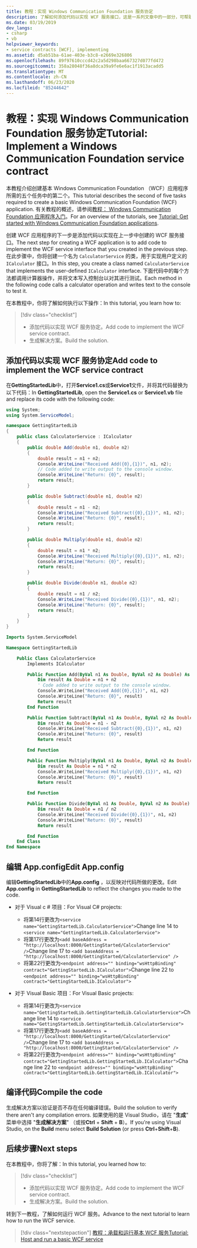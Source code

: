 ```yaml
---
title: 教程：实现 Windows Communication Foundation 服务协定
description: 了解如何添加代码以实现 WCF 服务接口，这是一系列文章中的一部分，可帮助你开始创建 WCF 应用程序。
ms.date: 03/19/2019
dev_langs:
- csharp
- vb
helpviewer_keywords:
- service contracts [WCF], implementing
ms.assetid: d5ab51ba-61ae-403e-b3c8-e2669e326806
ms.openlocfilehash: 89f97610cccd42c2a5d298baa667327d077fd472
ms.sourcegitcommit: 358a28048f36a8dca39a9fe6e6ac1f1913acadd5
ms.translationtype: MT
ms.contentlocale: zh-CN
ms.lasthandoff: 06/23/2020
ms.locfileid: "85244642"
---
```

# <a name="tutorial-implement-a-windows-communication-foundation-service-contract"></a><span data-ttu-id="c2eb4-103">教程：实现 Windows Communication Foundation 服务协定</span><span class="sxs-lookup"><span data-stu-id="c2eb4-103">Tutorial: Implement a Windows Communication Foundation service contract</span></span>

<span data-ttu-id="c2eb4-104">本教程介绍创建基本 Windows Communication Foundation （WCF）应用程序所需的五个任务中的第二个。</span><span class="sxs-lookup"><span data-stu-id="c2eb4-104">This tutorial describes the second of five tasks required to create a basic Windows Communication Foundation (WCF) application.</span></span> <span data-ttu-id="c2eb4-105">有关教程的概述，请参阅[教程： Windows Communication Foundation 应用程序入门](getting-started-tutorial.md)。</span><span class="sxs-lookup"><span data-stu-id="c2eb4-105">For an overview of the tutorials, see [Tutorial: Get started with Windows Communication Foundation applications](getting-started-tutorial.md).</span></span>

<span data-ttu-id="c2eb4-106">创建 WCF 应用程序的下一步是添加代码以实现在上一步中创建的 WCF 服务接口。</span><span class="sxs-lookup"><span data-stu-id="c2eb4-106">The next step for creating a WCF application is to add code to implement the WCF service interface that you created in the previous step.</span></span> <span data-ttu-id="c2eb4-107">在此步骤中，你将创建一个名为 `CalculatorService` 的类，用于实现用户定义的 `ICalculator` 接口。</span><span class="sxs-lookup"><span data-stu-id="c2eb4-107">In this step, you create a class named `CalculatorService` that implements the user-defined `ICalculator` interface.</span></span> <span data-ttu-id="c2eb4-108">下面代码中的每个方法都调用计算器操作，并将文本写入控制台以对其进行测试。</span><span class="sxs-lookup"><span data-stu-id="c2eb4-108">Each method in the following code calls a calculator operation and writes text to the console to test it.</span></span>

<span data-ttu-id="c2eb4-109">在本教程中，你将了解如何执行以下操作：</span><span class="sxs-lookup"><span data-stu-id="c2eb4-109">In this tutorial, you learn how to:</span></span>
> [!div class="checklist"]
>
> - <span data-ttu-id="c2eb4-110">添加代码以实现 WCF 服务协定。</span><span class="sxs-lookup"><span data-stu-id="c2eb4-110">Add code to implement the WCF service contract.</span></span>
> - <span data-ttu-id="c2eb4-111">生成解决方案。</span><span class="sxs-lookup"><span data-stu-id="c2eb4-111">Build the solution.</span></span>

## <a name="add-code-to-implement-the-wcf-service-contract"></a><span data-ttu-id="c2eb4-112">添加代码以实现 WCF 服务协定</span><span class="sxs-lookup"><span data-stu-id="c2eb4-112">Add code to implement the WCF service contract</span></span>

<span data-ttu-id="c2eb4-113">在**GettingStartedLib**中，打开**Service1.cs**或**Service1**文件，并将其代码替换为以下代码：</span><span class="sxs-lookup"><span data-stu-id="c2eb4-113">In **GettingStartedLib**, open the **Service1.cs** or **Service1.vb** file and replace its code with the following code:</span></span>

```csharp
using System;
using System.ServiceModel;

namespace GettingStartedLib
{
    public class CalculatorService : ICalculator
    {
        public double Add(double n1, double n2)
        {
            double result = n1 + n2;
            Console.WriteLine("Received Add({0},{1})", n1, n2);
            // Code added to write output to the console window.
            Console.WriteLine("Return: {0}", result);
            return result;
        }

        public double Subtract(double n1, double n2)
        {
            double result = n1 - n2;
            Console.WriteLine("Received Subtract({0},{1})", n1, n2);
            Console.WriteLine("Return: {0}", result);
            return result;
        }

        public double Multiply(double n1, double n2)
        {
            double result = n1 * n2;
            Console.WriteLine("Received Multiply({0},{1})", n1, n2);
            Console.WriteLine("Return: {0}", result);
            return result;
        }

        public double Divide(double n1, double n2)
        {
            double result = n1 / n2;
            Console.WriteLine("Received Divide({0},{1})", n1, n2);
            Console.WriteLine("Return: {0}", result);
            return result;
        }
    }
}
```

```vb
Imports System.ServiceModel

Namespace GettingStartedLib

    Public Class CalculatorService
        Implements ICalculator

        Public Function Add(ByVal n1 As Double, ByVal n2 As Double) As Double Implements ICalculator.Add
            Dim result As Double = n1 + n2
            ' Code added to write output to the console window.
            Console.WriteLine("Received Add({0},{1})", n1, n2)
            Console.WriteLine("Return: {0}", result)
            Return result
        End Function

        Public Function Subtract(ByVal n1 As Double, ByVal n2 As Double) As Double Implements ICalculator.Subtract
            Dim result As Double = n1 - n2
            Console.WriteLine("Received Subtract({0},{1})", n1, n2)
            Console.WriteLine("Return: {0}", result)
            Return result

        End Function

        Public Function Multiply(ByVal n1 As Double, ByVal n2 As Double) As Double Implements ICalculator.Multiply
            Dim result As Double = n1 * n2
            Console.WriteLine("Received Multiply({0},{1})", n1, n2)
            Console.WriteLine("Return: {0}", result)
            Return result

        End Function

        Public Function Divide(ByVal n1 As Double, ByVal n2 As Double) As Double Implements ICalculator.Divide
            Dim result As Double = n1 / n2
            Console.WriteLine("Received Divide({0},{1})", n1, n2)
            Console.WriteLine("Return: {0}", result)
            Return result

        End Function
    End Class
End Namespace
```

## <a name="edit-appconfig"></a><span data-ttu-id="c2eb4-114">编辑 App.config</span><span class="sxs-lookup"><span data-stu-id="c2eb4-114">Edit App.config</span></span>

<span data-ttu-id="c2eb4-115">编辑**GettingStartedLib**中的**App.config** ，以反映对代码所做的更改。</span><span class="sxs-lookup"><span data-stu-id="c2eb4-115">Edit **App.config** in **GettingStartedLib** to reflect the changes you made to the code.</span></span>

- <span data-ttu-id="c2eb4-116">对于 Visual c # 项目：</span><span class="sxs-lookup"><span data-stu-id="c2eb4-116">For Visual C# projects:</span></span>
  - <span data-ttu-id="c2eb4-117">将第14行更改为`<service name="GettingStartedLib.CalculatorService">`</span><span class="sxs-lookup"><span data-stu-id="c2eb4-117">Change line 14 to `<service name="GettingStartedLib.CalculatorService">`</span></span>
  - <span data-ttu-id="c2eb4-118">将第17行更改为`<add baseAddress = "http://localhost:8000/GettingStarted/CalculatorService" />`</span><span class="sxs-lookup"><span data-stu-id="c2eb4-118">Change line 17 to `<add baseAddress = "http://localhost:8000/GettingStarted/CalculatorService" />`</span></span>
  - <span data-ttu-id="c2eb4-119">将第22行更改为`<endpoint address="" binding="wsHttpBinding" contract="GettingStartedLib.ICalculator">`</span><span class="sxs-lookup"><span data-stu-id="c2eb4-119">Change line 22 to `<endpoint address="" binding="wsHttpBinding" contract="GettingStartedLib.ICalculator">`</span></span>

- <span data-ttu-id="c2eb4-120">对于 Visual Basic 项目：</span><span class="sxs-lookup"><span data-stu-id="c2eb4-120">For Visual Basic projects:</span></span>
  - <span data-ttu-id="c2eb4-121">将第14行更改为`<service name="GettingStartedLib.GettingStartedLib.CalculatorService">`</span><span class="sxs-lookup"><span data-stu-id="c2eb4-121">Change line 14 to `<service name="GettingStartedLib.GettingStartedLib.CalculatorService">`</span></span>
  - <span data-ttu-id="c2eb4-122">将第17行更改为`<add baseAddress = "http://localhost:8000/GettingStarted/CalculatorService" />`</span><span class="sxs-lookup"><span data-stu-id="c2eb4-122">Change line 17 to `<add baseAddress = "http://localhost:8000/GettingStarted/CalculatorService" />`</span></span>
  - <span data-ttu-id="c2eb4-123">将第22行更改为`<endpoint address="" binding="wsHttpBinding" contract="GettingStartedLib.GettingStartedLib.ICalculator">`</span><span class="sxs-lookup"><span data-stu-id="c2eb4-123">Change line 22 to `<endpoint address="" binding="wsHttpBinding" contract="GettingStartedLib.GettingStartedLib.ICalculator">`</span></span>

## <a name="compile-the-code"></a><span data-ttu-id="c2eb4-124">编译代码</span><span class="sxs-lookup"><span data-stu-id="c2eb4-124">Compile the code</span></span>

<span data-ttu-id="c2eb4-125">生成解决方案以验证是否不存在任何编译错误。</span><span class="sxs-lookup"><span data-stu-id="c2eb4-125">Build the solution to verify there aren't any compilation errors.</span></span> <span data-ttu-id="c2eb4-126">如果使用的是 Visual Studio，请在 "**生成**" 菜单中选择 "**生成解决方案**" （或按**Ctrl** + **Shift** + **B**）。</span><span class="sxs-lookup"><span data-stu-id="c2eb4-126">If you're using Visual Studio, on the **Build** menu select **Build Solution** (or press **Ctrl**+**Shift**+**B**).</span></span>

## <a name="next-steps"></a><span data-ttu-id="c2eb4-127">后续步骤</span><span class="sxs-lookup"><span data-stu-id="c2eb4-127">Next steps</span></span>

<span data-ttu-id="c2eb4-128">在本教程中，你将了解：</span><span class="sxs-lookup"><span data-stu-id="c2eb4-128">In this tutorial, you learned how to:</span></span>
> [!div class="checklist"]
>
> - <span data-ttu-id="c2eb4-129">添加代码以实现 WCF 服务协定。</span><span class="sxs-lookup"><span data-stu-id="c2eb4-129">Add code to implement the WCF service contract.</span></span>
> - <span data-ttu-id="c2eb4-130">生成解决方案。</span><span class="sxs-lookup"><span data-stu-id="c2eb4-130">Build the solution.</span></span>

<span data-ttu-id="c2eb4-131">转到下一教程，了解如何运行 WCF 服务。</span><span class="sxs-lookup"><span data-stu-id="c2eb4-131">Advance to the next tutorial to learn how to run the WCF service.</span></span>

> [!div class="nextstepaction"]
> [<span data-ttu-id="c2eb4-132">教程：承载和运行基本 WCF 服务</span><span class="sxs-lookup"><span data-stu-id="c2eb4-132">Tutorial: Host and run a basic WCF service</span></span>](how-to-host-and-run-a-basic-wcf-service.md)
